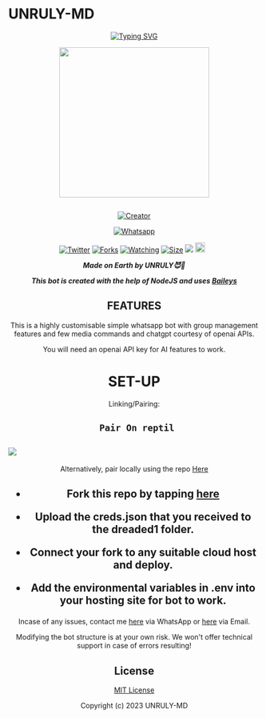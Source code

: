 # UNRULY-MD
<div align="center">
<a href="https://git.io/typing-svg"><img src="https://readme-typing-svg.demolab.com?font=Black+Ops+One&size=50&pause=1000&color=1BAFBAFF&center=true&width=910&height=100&lines=THEE LEGEND UNRULY+😎UNRULY-MD😎;MULTI+DEVICE+WHATSAPP+BOT;CREATED+BY+CODESINS;PUBLIC+RELESED; ...;TEAM UNRULY-𝙼𝙳." alt="Typing SVG" /></a>
  </p>
  
<p align="center">
<img src="https://i.imgur.com/XsHCqZQ.jpeg" width="300" height="300"/>
</p>
<p align="center">
  <a href="#"><img src="http://readme-typing-svg.herokuapp.com?color=d1fa02&center=true&vCenter=true&multiline=false&lines=UNRULY-BOT+WHATSAPP+BOT" alt="">
</p>
<p align="center">
<a href="#"><img title="Creator" src="https://img.shields.io/badge/Creator-UNRULY-blue.svg?style=for-the-badge&logo=github"></a>
</p>
<p align="center">
<a href="'https://wa.me/254798214068ʜᴇʟʟᴏ+𝐈𝐭𝐬_𝐒𝐢𝐫𝐦™𝕏 +uko+na+update+yoyote+ya+UNRULY+Bot+Mkuu+🥲'"><img title="Whatsapp" src="'https://wa.me/254798214068ʜᴇʟʟᴏ+𝐈𝐭𝐬_𝐒𝐢𝐫𝐦™𝕏 +uko+na+update+ya+UNRULY+Bot+Mkuu+🥲'?color=green&style=flat-square"></a>
  
<a href="https://wa.me/254798214068ʜᴇʟʟᴏ+𝐈𝐭𝐬_𝐒𝐢𝐫𝐦™𝕏"><img title="Twitter" src="https://x.com/Codesins5?s=09?color=black&style=flat-square"></a>
<a href="https://github.com/codesins/UNRULY-MD/network/members"><img title="Forks" src="https://img.shields.io/github/fork/Codesins/UNRULY-MD?color=yellow&style=flat-square"></a>
<a href="https://github.com/owlai01/UNRULY-MD/watchers"><img title="Watching" src="https://img.shields.io/github/watchers/Codesins/UNRULY-MD?label=Watchers&color=red&style=flat-square"></a>
<a href="https://github.com/codesins/UNRULY-MD/"><img title="Size" src="https://img.shields.io/github/repo-size/AlipBot/Api-Alpis?style=flat-square&color=darkred"></a>
<a href="https://hits.seeyoufarm.com"><img src="https://hits.seeyoufarm.com/api/count/incr/badge.svg?url=https://github.com/owlai01/Owl-Ai/%2Fhit-counter&count_bg=%2379C83D&title_bg=%23555555&icon=probot.svg&icon_color=%2304FF00&title=hits&edge_flat=false"/></a>
<a href="https://github.com/owlai01/UNRULY-MD/graphs/commit-activity"><img height="20" src="https://img.shields.io/badge/Maintained-No-red.svg"></a>&nbsp;&nbsp;
</p>


***Made on Earth by UNRULY😈🦄***


***This bot is created with the help of NodeJS and uses [Baileys](https://github.com/adiwajshing/Baileys)***

## FEATURES
This is a highly customisable simple whatsapp bot with group management features and few media commands and chatgpt courtesy of openai APIs.

You will need an openai API key for AI features to work.

# SET-UP

Linking/Pairing:


## ` Pair On reptil`
<h2 align="left">  <a href="https://replit.com/@Cdesins/UNRULY-Pairing-v6"><img src="https://repl.it/badge/github/quiec/whatsasena" />
</a>
</h2>

Alternatively, pair locally using the repo [Here](https://github.com/Fortunatusmokaya/DREADED-PAIRING)

    
<h2 align="center">   



    
<h2 align="center">   

- Fork this repo by tapping  [here](https://github.com/kimsirm/CROWN-MD/fork)


- Upload the creds.json that you received to the dreaded1 folder.

- Connect your fork to any suitable cloud host and deploy.

- Add the environmental variables in .env into your hosting site for bot to work.
</h2>
 
     

    
 



Incase of any issues, contact me  [here](https://wa.me/+254798214068) via WhatsApp or [here](sayless5714@gmail.com) via Email.

Modifying the bot structure is at your own risk. We won't offer technical support in case of errors resulting!


## License

[MIT License](https://https://github.com/kimsirm/CROWN-MD/blob/main/LICENSE)

Copyright (c) 2023 UNRULY-MD

